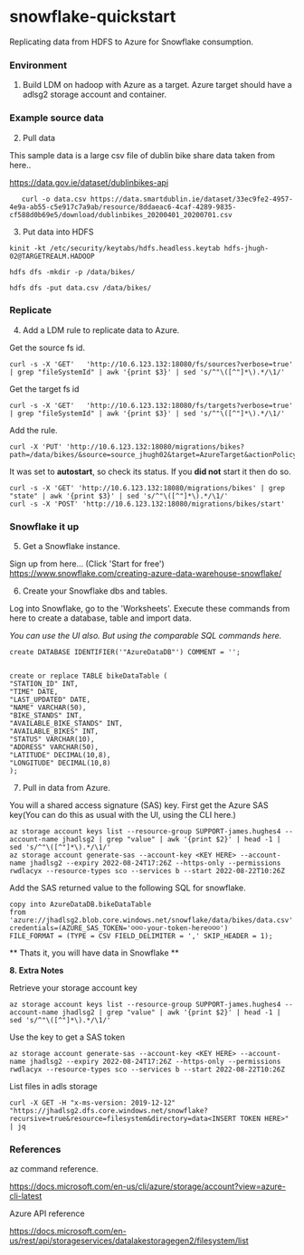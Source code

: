 # snowflake-quickstart

Replicating data from HDFS to Azure for Snowflake consumption.

### Environment
1. Build LDM on hadoop with Azure as a target. Azure target should have a adlsg2 storage account and container.

### Example source data
2. Pull data 

This sample data is a large csv file of dublin bike share data taken from here..

   https://data.gov.ie/dataset/dublinbikes-api
```
   curl -o data.csv https://data.smartdublin.ie/dataset/33ec9fe2-4957-4e9a-ab55-c5e917c7a9ab/resource/8ddaeac6-4caf-4289-9835-cf588d0b69e5/download/dublinbikes_20200401_20200701.csv
```

3. Put data into HDFS
```
kinit -kt /etc/security/keytabs/hdfs.headless.keytab hdfs-jhugh-02@TARGETREALM.HADOOP
```
```
hdfs dfs -mkdir -p /data/bikes/
```
```
hdfs dfs -put data.csv /data/bikes/
```
### Replicate ###
4. Add a LDM rule to replicate data to Azure. 

Get the source fs id.
```
curl -s -X 'GET'   'http://10.6.123.132:18080/fs/sources?verbose=true' | grep "fileSystemId" | awk '{print $3}' | sed 's/^"\([^"]*\).*/\1/'
```
Get the target fs id
```
curl -s -X 'GET'   'http://10.6.123.132:18080/fs/targets?verbose=true' | grep "fileSystemId" | awk '{print $3}' | sed 's/^"\([^"]*\).*/\1/'
```
Add the rule.
```
curl -X 'PUT' 'http://10.6.123.132:18080/migrations/bikes?path=/data/bikes/&source=source_jhugh02&target=AzureTarget&actionPolicy=com.wandisco.livemigrator2.migration.OverwriteActionPolicy&autoStart=true'
```
It was set to **autostart**, so check its status. If you **did not** start it then do so.
```
curl -s -X 'GET' 'http://10.6.123.132:18080/migrations/bikes' | grep "state" | awk '{print $3}' | sed 's/^"\([^"]*\).*/\1/'
curl -s -X 'POST' 'http://10.6.123.132:18080/migrations/bikes/start'
```
### Snowflake it up ###
5. Get a Snowflake instance. 

Sign up from here... (Click 'Start for free')
   https://www.snowflake.com/creating-azure-data-warehouse-snowflake/

6. Create your Snowflake dbs and tables.

Log into Snowflake, go to the 'Worksheets'. 
Execute these commands from here to create a database, table and import data. 

*You can use the UI also. But using the comparable SQL commands here.*
```
create DATABASE IDENTIFIER('"AzureDataDB"') COMMENT = '';


create or replace TABLE bikeDataTable (
"STATION_ID" INT,
"TIME" DATE,
"LAST_UPDATED" DATE,
"NAME" VARCHAR(50),
"BIKE_STANDS" INT, 
"AVAILABLE_BIKE_STANDS" INT, 
"AVAILABLE_BIKES" INT, 
"STATUS" VARCHAR(10), 
"ADDRESS" VARCHAR(50), 
"LATITUDE" DECIMAL(10,8), 
"LONGITUDE" DECIMAL(10,8)
);
```

7. Pull in data from Azure. 

You will a shared access signature (SAS) key.
First get the Azure SAS key(You can do this as usual with the UI, using the CLI here.)
```
az storage account keys list --resource-group SUPPORT-james.hughes4 --account-name jhadlsg2 | grep "value" | awk '{print $2}' | head -1 | sed 's/^"\([^"]*\).*/\1/'
az storage account generate-sas --account-key <KEY HERE> --account-name jhadlsg2 --expiry 2022-08-24T17:26Z --https-only --permissions rwdlacyx --resource-types sco --services b --start 2022-08-22T10:26Z
```

Add the SAS returned value to the following SQL for snowflake.
```
copy into AzureDataDB.bikeDataTable 
from 'azure://jhadlsg2.blob.core.windows.net/snowflake/data/bikes/data.csv' 
credentials=(AZURE_SAS_TOKEN='☺☺☺-your-token-here☺☺☺')
FILE_FORMAT = (TYPE = CSV FIELD_DELIMITER = ',' SKIP_HEADER = 1);
```

** Thats it, you will have data in Snowflake **

**8. Extra Notes**

Retrieve your storage account key
```
az storage account keys list --resource-group SUPPORT-james.hughes4 --account-name jhadlsg2 | grep "value" | awk '{print $2}' | head -1 | sed 's/^"\([^"]*\).*/\1/'
```
Use the key to get a SAS token
```
az storage account generate-sas --account-key <KEY HERE> --account-name jhadlsg2 --expiry 2022-08-24T17:26Z --https-only --permissions rwdlacyx --resource-types sco --services b --start 2022-08-22T10:26Z
```

List files in adls storage
```
curl -X GET -H "x-ms-version: 2019-12-12" "https://jhadlsg2.dfs.core.windows.net/snowflake?recursive=true&resource=filesystem&directory=data<INSERT TOKEN HERE>" | jq
```
### References ###

az command reference.

https://docs.microsoft.com/en-us/cli/azure/storage/account?view=azure-cli-latest

Azure API reference

https://docs.microsoft.com/en-us/rest/api/storageservices/datalakestoragegen2/filesystem/list


